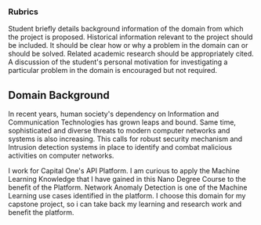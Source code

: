 ### Rubrics

Student briefly details background information of the domain from which the project is proposed. 
Historical information relevant to the project should be included. It should be clear how or why a problem in 
the domain can or should be solved. Related academic research should be appropriately cited. A discussion of the 
student's personal motivation for investigating a particular problem in the domain is encouraged but not required.

## Domain Background

In recent years, human society's dependency on Information and Communication Technologies has grown leaps and bound. 
Same time, sophisticated and diverse threats to modern computer networks and systems is also increasing. 
This calls for robust security mechanism and Intrusion detection systems in place to identify and combat 
malicious activities on computer networks.  

I work for Capital One's API Platform. I am curious to apply the Machine Learning Knowledge that 
I have gained in this Nano Degree Course to the benefit of the Platform. Network Anomaly Detection is 
one of the Machine Learning use cases identified in the platform. I choose this domain 
for my capstone project, so i can take back my learning and research work and benefit the platform.
